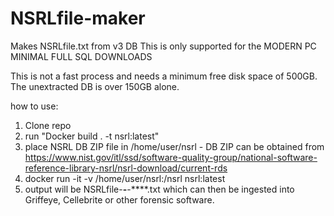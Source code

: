 # NSRLfile-maker
Makes NSRLfile.txt from v3 DB
This is only supported for the MODERN PC MINIMAL FULL SQL DOWNLOADS

This is not a fast process and needs a minimum free disk space of 500GB. The unextracted DB is over 150GB alone.


how to use:
1. Clone repo
2. run "Docker build . -t nsrl:latest"
3. place NSRL DB ZIP file in /home/user/nsrl - DB ZIP can be obtained from https://www.nist.gov/itl/ssd/software-quality-group/national-software-reference-library-nsrl/nsrl-download/current-rds
4. docker run -it -v /home/user/nsrl:/nsrl nsrl:latest
5. output will be NSRLfile-**-**-****.txt which can then be ingested into Griffeye, Cellebrite or other forensic software.

